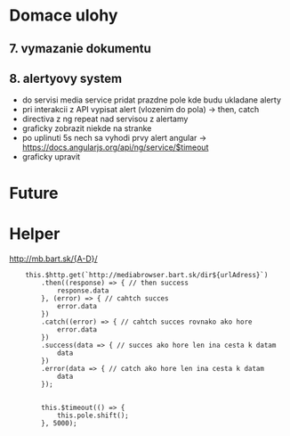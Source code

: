# Domace ulohy

## 7. vymazanie dokumentu

## 8. alertyovy system
- do servisi media service pridat prazdne pole kde budu ukladane alerty
- pri interakcii z API vypisat alert (vlozenim do pola) -> then, catch
- directiva z ng repeat nad servisou z alertamy
- graficky zobrazit niekde na stranke
- po uplinuti 5s nech sa vyhodi prvy alert angular -> https://docs.angularjs.org/api/ng/service/$timeout
- graficky upravit

# Future

# Helper

http://mb.bart.sk/{A-D}/



        this.$http.get(`http://mediabrowser.bart.sk/dir${urlAdress}`)
            .then((response) => { // then success
                response.data
            }, (error) => { // cahtch succes
                error.data
            })
            .catch((error) => { // cahtch succes rovnako ako hore
                error.data
            })
            .success(data => { // succes ako hore len ina cesta k datam
                data
            })
            .error(data => { // catch ako hore len ina cesta k datam
                data
            });
            
            
            this.$timeout(() => {
                this.pole.shift();
            }, 5000);
